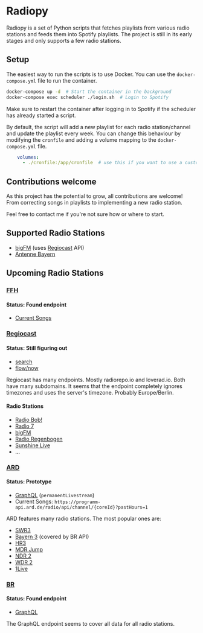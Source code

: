 # Radiopy

Radiopy is a set of Python scripts that fetches playlists from various radio stations and feeds them into Spotify playlists.
The project is still in its early stages and only supports a few radio stations.

## Setup

The easiest way to run the scripts is to use Docker. You can use the `docker-compose.yml` file to run the container.

```bash
docker-compose up -d  # Start the container in the background
docker-compose exec scheduler ./login.sh  # Login to Spotify
```
Make sure to restart the container after logging in to Spotify if the scheduler has already started a script.

By default, the script will add a new playlist for each radio station/channel and update the playlist every week.
You can change this behaviour by modifying the `cronfile` and adding a volume mapping to the `docker-compose.yml` file.

```yaml
    volumes:
      - ./cronfile:/app/cronfile  # use this if you want to use a custom cronfile
```

## Contributions welcome

As this project has the potential to grow, all contributions are welcome!
From correcting songs in playlists to implementing a new radio station.

Feel free to contact me if you're not sure how or where to start.


## Supported Radio Stations
- [bigFM](https://www.bigfm.de/) (uses [Regiocast](#regiocast) API)
- [Antenne Bayern](https://www.antenne.de/)

## Upcoming Radio Stations


### [FFH](https://www.ffh.de/)
#### Status: Found endpoint
- [Current Songs](https://www.ffh.de/update-onair-info?tx_ffhonair_pi2[action]=getallsonginfo&tx_ffhonair_pi2[controller]=Webradio&tx_ffhonair_pi2[format]=json&type=210)

### [Regiocast](https://www.regiocast.de/)
#### Status: Still figuring out
- [search](https://asw.api.iris.radiorepo.io/v2/playlist/search.json?station=110&start=2024-11-20T20%3A53%3A55.631%2B01%3A00&end=2024-11-20T21%3A23%3A55.631%2B01%3A00)
- [flow/now](https://asw.api.iris.radiorepo.io/v2/playlist/flow.json?station=110&offset=1&count=1&ts=1716636546730)

Regiocast has many endpoints. Mostly radiorepo.io and loverad.io. Both have many subdomains.
It seems that the endpoint completely ignores timezones and uses the server's timezone. Probably Europe/Berlin.

#### Radio Stations
- [Radio Bob!](https://www.radiobob.de/)
- [Radio 7](https://www.radio7.de/)
- [bigFM](https://www.bigfm.de/)
- [Radio Regenbogen](https://www.regenbogen.de/)
- [Sunshine Live](https://www.sunshine-live.de/)
- ...


### [ARD](https://www.ardaudiothek.de/radio/)
#### Status: Prototype
- [GraphQL](https://api.ardaudiothek.de/graphql) (`permanentLivestream`)
- Current Songs: `https://programm-api.ard.de/radio/api/channel/{coreId}?pastHours=1`

ARD features many radio stations. The most popular ones are:
- [SWR3](https://www.swr3.de/)
- [Bayern 3](https://www.bayern3.de/) (covered by BR API)
- [HR3](https://www.hr3.de/)
- [MDR Jump](https://www.jumpradio.de/)
- [NDR 2](https://www.ndr.de/ndr2/)
- [WDR 2](https://www1.wdr.de/radio/wdr2/)
- [1Live](https://www1.wdr.de/radio/1live/)

### [BR](https://www.br.de/)
#### Status: Found endpoint
- [GraphQL](https://brradio.br.de/radio/v4)

The GraphQL endpoint seems to cover all data for all radio stations.
